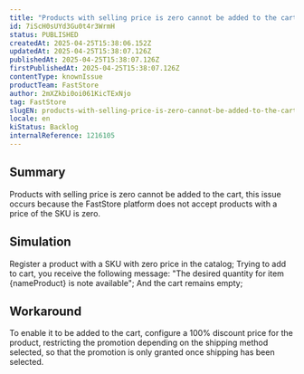 ```yaml
---
title: "Products with selling price is zero cannot be added to the cart in FastStore"
id: 7iScH0sUYd3Gu0t4r3WrmH
status: PUBLISHED
createdAt: 2025-04-25T15:38:06.152Z
updatedAt: 2025-04-25T15:38:07.126Z
publishedAt: 2025-04-25T15:38:07.126Z
firstPublishedAt: 2025-04-25T15:38:07.126Z
contentType: knownIssue
productTeam: FastStore
author: 2mXZkbi0oi061KicTExNjo
tag: FastStore
slugEN: products-with-selling-price-is-zero-cannot-be-added-to-the-cart-in-faststore
locale: en
kiStatus: Backlog
internalReference: 1216105
---
```


## Summary


Products with selling price is zero cannot be added to the cart, this issue occurs because the FastStore platform does not accept products with a price of the SKU is zero.


##

## Simulation


Register a product with a SKU with zero price in the catalog;
Trying to add to cart, you receive the following message: "The desired quantity for item {nameProduct} is note available";
And the cart remains empty;


##

## Workaround


To enable it to be added to the cart, configure a 100% discount price for the product, restricting the promotion depending on the shipping method selected, so that the promotion is only granted once shipping has been selected.





